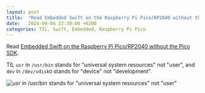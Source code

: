 ```yaml
---
layout: post
title:  "Read Embedded Swift on the Raspberry Pi Pico/RP2040 without the Pico SDK"
date:   2024-09-04 22:30:00 +0200
categories: TIL, Swift, Embedded, Raspberry Pi Pico
---
```

Read [Embedded Swift on the Raspberry Pi Pico/RP2040 without the Pico SDK](https://forums.swift.org/t/embedded-swift-on-the-raspberry-pi-pico-rp2040-without-the-pico-sdk/69338).

TIL `usr` in `/usr/bin` stands for "universal system resources" not "user", and `dev` in `/dev/vdiskO` stands for "device" not "development".

![`usr` in `/usr/bin` stands for "universal system resources" not "user"](/assets/images/IMG_5597.PNG "`usr` in `/usr/bin` stands for \"universal system resources\" not \"user\"")
